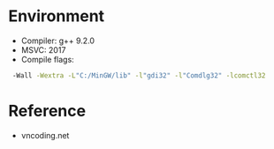 # **Environment**

- Compiler: g++ 9.2.0
- MSVC: 2017
- Compile flags:

```bash
 -Wall -Wextra -L"C:/MinGW/lib" -l"gdi32" -l"Comdlg32" -lcomctl32
```

# **Reference**
- vncoding.net
